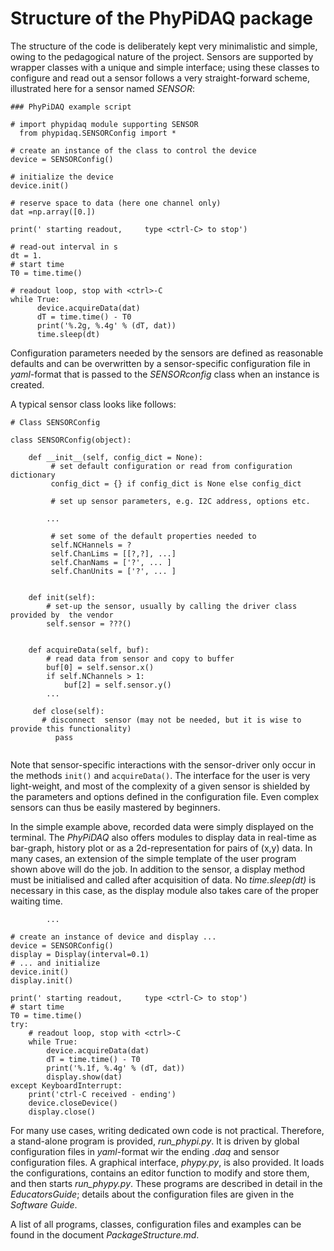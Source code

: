 # Structure of the PhyPiDAQ package

The structure of the code is deliberately kept very minimalistic and simple, owing to the pedagogical nature
of the project. Sensors are supported by wrapper classes with a unique and simple interface; using these classes
to configure and read out a sensor follows a very straight-forward scheme, illustrated here for a sensor named
*SENSOR*:

```
### PhyPiDAQ example script 

# import phypidaq module supporting SENSOR
  from phypidaq.SENSORConfig import * 

# create an instance of the class to control the device
device = SENSORConfig()

# initialize the device
device.init()

# reserve space to data (here one channel only)
dat =np.array([0.])

print(' starting readout,     type <ctrl-C> to stop')

# read-out interval in s
dt = 1.
# start time
T0 = time.time()

# readout loop, stop with <ctrl>-C
while True:
      device.acquireData(dat)
      dT = time.time() - T0
      print('%.2g, %.4g' % (dT, dat))
      time.sleep(dt)

```

Configuration parameters needed by the sensors are defined as reasonable defaults and can be
overwritten by a sensor-specific configuration file in *yaml*-format that is passed to the *SENSORconfig*
class when an instance is created. 

A typical sensor class looks like follows:

``` 
# Class SENSORConfig

class SENSORConfig(object):

    def __init__(self, config_dict = None):
         # set default configuration or read from configuration dictionary 
         config_dict = {} if config_dict is None else config_dict
        
         # set up sensor parameters, e.g. I2C address, options etc.
        
        ...   

         # set some of the default properties needed to 
         self.NCHannels = ?
         self.ChanLims = [[?,?], ...]
         self.ChanNams = ['?', ... ]
         self.ChanUnits = ['?', ... ]


    def init(self):
        # set-up the sensor, usually by calling the driver class provided by  the vendor 
        self.sensor = ???()
        
        
    def acquireData(self, buf):
        # read data from sensor and copy to buffer
        buf[0] = self.sensor.x()
        if self.NChannels > 1:
            buf[2] = self.sensor.y()
        ... 
        
     def close(self):
       # disconnect  sensor (may not be needed, but it is wise to provide this functionality)   
          pass
          
 ``` 
 
Note that sensor-specific interactions with the sensor-driver only occur in the methods `init()` and `acquireData()`.
The interface for the user is very light-weight, and most of the complexity of a given sensor is shielded by the 
parameters and options defined in the configuration file. Even complex sensors can thus be easily mastered
by beginners.  

In the simple example above, recorded data were simply displayed on the terminal. The *PhyPiDAQ* also offers
modules to display data in real-time as bar-graph, history plot or as a 2d-representation for pairs of (x,y) data. 
In many cases, an extension of the simple template of the user program shown above will do the job. In addition
to the sensor, a display method must be initialised and called after acquisition of data. No *time.sleep(dt)*  is
necessary in this case, as the display module also takes care of the proper waiting time.  

```
        ...
        
# create an instance of device and display ...
device = SENSORConfig()
display = Display(interval=0.1)
# ... and initialize
device.init()
display.init()

print(' starting readout,     type <ctrl-C> to stop')
# start time
T0 = time.time()
try:
    # readout loop, stop with <ctrl>-C
    while True:
        device.acquireData(dat)
        dT = time.time() - T0
        print('%.1f, %.4g' % (dT, dat))
        display.show(dat)
except KeyboardInterrupt:
    print('ctrl-C received - ending')
    device.closeDevice()
    display.close()

``` 

For many use cases, writing dedicated own code is not practical. Therefore, a stand-alone program is provided, *run_phypi.py*.
It is driven by global configuration files in *yaml*-format wir the ending *.daq* and sensor configuration files. A graphical interface, *phypy.py*, is also provided. It loads the configurations, contains an editor function to modify and store them, and
then starts *run_phypy.py*. These programs are described in detail in the *EducatorsGuide*; details about the configuration
files are given in the *Software Guide*.  

A list of all programs, classes, configuration files and examples can be found in the document *PackageStructure.md*.
